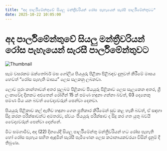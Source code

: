 ```yaml
---
title: "අද පාර්ලිමේන්තුවේ සියලු මන්ත්‍රීවරියන් රෝස පැහැයෙන් සැරසී පාර්ලිමේන්තුවට"
date: 2025-10-22 10:05:00
---
```


# අද පාර්ලිමේන්තුවේ සියලු මන්ත්‍රීවරියන් රෝස පැහැයෙන් සැරසී පාර්ලිමේන්තුවට

![Thumbnail](https://helakuru.sgp1.cdn.digitaloceanspaces.com/esana/images/lib/breast-cancer-awareness.jpg)

සෑම වසරකම ඔක්තෝබර් මස ගෝලීය පියයුරු පිළිකා පිළිබඳව දැනුවත් කිරීමේ මාසය හෙවත් “රෝස පැහැති මාසය” ලෙස සලකනු ලබනවා.

ලොව පුරා කාන්තාවන් අතර සුලබම පිළිකාව පියයුරු පිළිකාව ලෙස සැලකෙන අතර, ශ්‍රී ලංකාවේද දිනකට අළුතෙන් රෝගීන් 15 ක් පමණ හඳුනා ගන්නා බවත්, 03 දෙනෙකු පමණ මිය යන බවත් වෛද්‍යවරුන් පෙන්වා දෙනවා.

පියයුරු පිළිකාව කල් ඇතිව හඳුනා ගෙන ප්‍රතිකාර කිරීමෙන් සුව කළ හැකි බවත්, ඒ සඳහා සිදු කරන පරීක්ෂාවන්ට අමතරව, ස්වයං පියයුරු පරීක්ෂාව ද සිදු කර ගත යුතු බවයි වෛද්‍යවරුන් පෙන්වා දෙන්නේ.

මීට සමගාමීව, අද (22) දිනයේදී සියලු පාර්ලිමේන්තු මන්ත්‍රීවරියන් හට රෝස පැහැති හෝ රෝස පැහැය සහිත ඇඳුමින් සැරසී පැමිණෙන ලෙස කථානායකවරයා විසින් දැනුම් දී තිබුණා.

